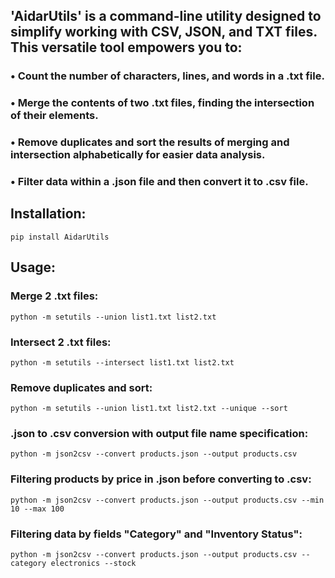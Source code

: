## 'AidarUtils' is a command-line utility designed to simplify working with CSV, JSON, and TXT files. This versatile tool empowers you to:
###
### • Count the number of characters, lines, and words in a .txt file.
### • Merge the contents of two .txt files, finding the intersection of their elements.
### • Remove duplicates and sort the results of merging and intersection alphabetically for easier data analysis.
### • Filter data within a .json file and then convert it to .csv file.
###
## Installation:

    pip install AidarUtils

## Usage:
    
### Merge 2 .txt files:
    python -m setutils --union list1.txt list2.txt

### Intersect 2 .txt files:
    python -m setutils --intersect list1.txt list2.txt

### Remove duplicates and sort:
    python -m setutils --union list1.txt list2.txt --unique --sort

### .json to .csv conversion with output file name specification:
    python -m json2csv --convert products.json --output products.csv

### Filtering products by price in .json before converting to .csv:
    python -m json2csv --convert products.json --output products.csv --min 10 --max 100

### Filtering data by fields "Category" and "Inventory Status":
    python -m json2csv --convert products.json --output products.csv --category electronics --stock
